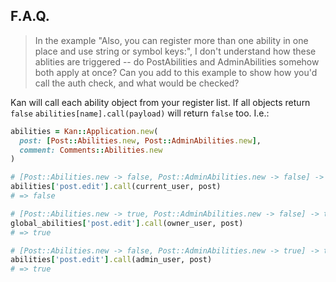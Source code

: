 ## F.A.Q.

> In the example "Also, you can register more than one ability in one place and use string or symbol keys:", I don't understand how these ablities are triggered -- do PostAbilities and AdminAbilities somehow both apply at once? Can you add to this example to show how you'd call the auth check, and what would be checked?

Kan will call each ability object from your register list. If all objects return `false` `abilities[name].call(payload)` will return `false` too. I.e.:

```ruby
abilities = Kan::Application.new(
  post: [Post::Abilities.new, Post::AdminAbilities.new],
  comment: Comments::Abilities.new
)

# [Post::Abilities.new -> false, Post::AdminAbilities.new -> false] -> false
abilities['post.edit'].call(current_user, post)
# => false

# [Post::Abilities.new -> true, Post::AdminAbilities.new -> false] -> true
global_abilities['post.edit'].call(owner_user, post)
# => true

# [Post::Abilities.new -> false, Post::AdminAbilities.new -> true] -> true
abilities['post.edit'].call(admin_user, post)
# => true
```
